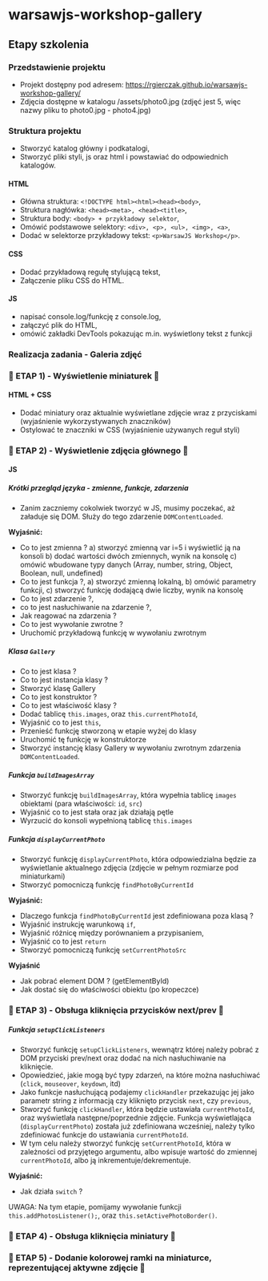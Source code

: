 # warsawjs-workshop-gallery

## Etapy szkolenia

### Przedstawienie projektu

* Projekt dostępny pod adresem:
https://rgierczak.github.io/warsawjs-workshop-gallery/
* Zdjęcia dostępne w katalogu /assets/photo0.jpg
(zdjęć jest 5, więc nazwy pliku to photo0.jpg - photo4.jpg)

### Struktura projektu

* Stworzyć katalog główny i podkatalogi,
* Stworzyć pliki styli, js oraz html i powstawiać do odpowiednich katalogów.

#### HTML

* Główna struktura: `<!DOCTYPE html><html><head><body>`,
* Struktura nagłówka: `<head><meta>, <head><title>`,
* Struktura body: `<body> + przykładowy selektor`,
* Omówić podstawowe selektory: `<div>, <p>, <ul>, <img>, <a>`,
* Dodać w selektorze przykładowy tekst: `<p>WarsawJS Workshop</p>`.

#### CSS

* Dodać przykładową regułę stylującą tekst,
* Załączenie pliku CSS do HTML.

#### JS

* napisać console.log/funkcję z console.log,
* załączyć plik do HTML,
* omówić zakładki DevTools pokazując m.in. wyświetlony tekst z funkcji

### Realizacja zadania - Galeria zdjęć

### &#x1F34E; ETAP 1) - Wyświetlenie miniaturek &#x1F34E;

#### HTML + CSS

* Dodać miniatury oraz aktualnie wyświetlane zdjęcie wraz z przyciskami
(wyjaśnienie wykorzystywanych znaczników)
* Ostylować te znaczniki w CSS
(wyjaśnienie używanych reguł styli)


### &#x1F34E; ETAP 2) - Wyświetlenie zdjęcia głównego &#x1F34E;

#### JS

##### Krótki przegląd języka - zmienne, funkcje, zdarzenia

* Zanim zaczniemy cokolwiek tworzyć w JS, musimy poczekać,
aż załaduje się DOM. Służy do tego zdarzenie `DOMContentLoaded`.

**Wyjaśnić:**

* Co to jest zmienna ?
a) stworzyć zmienną var i=5 i wyświetlić ją na konsoli
b) dodać wartości dwóch zmiennych, wynik na konsolę
c) omówić wbudowane typy danych 
(Array, number, string, Object, Boolean, null, undefined)
* Co to jest funkcja ?,
a) stworzyć zmienną lokalną,
b) omówić parametry funkcji,
c) stworzyć funkcję dodającą dwie liczby, wynik na konsolę
* Co to jest zdarzenie ?,
* co to jest nasłuchiwanie na zdarzenie ?,
* Jak reagować na zdarzenia ?
* Co to jest wywołanie zwrotne ?
* Uruchomić przykładową funkcję w wywołaniu zwrotnym

##### Klasa `Gallery`

* Co to jest klasa ?
* Co to jest instancja klasy ?
* Stworzyć klasę Gallery
* Co to jest konstruktor ?
* Co to jest właściwość klasy ?
* Dodać tablicę `this.images`, oraz `this.currentPhotoId`,
* Wyjaśnić co to jest `this`,
* Przenieść funkcję stworzoną w etapie wyżej do klasy
* Uruchomić tę funkcję w konstruktorze
* Stworzyć instancję klasy Gallery w wywołaniu zwrotnym zdarzenia
`DOMContentLoaded`.

##### Funkcja `buildImagesArray`

* Stworzyć funkcję `buildImagesArray`, która wypełnia tablicę `images`
obiektami (para właściwości: `id`, `src`)
* Wyjaśnić co to jest stała oraz jak działają pętle
* Wyrzucić do konsoli wypełnioną tablicę `this.images`

##### Funkcja `displayCurrentPhoto`

* Stworzyć funkcję `displayCurrentPhoto`, która odpowiedzialna będzie
za wyświetlanie aktualnego zdjęcia (zdjęcie w pełnym rozmiarze pod
miniaturkami)
* Stworzyć pomocniczą funkcję `findPhotoByCurrentId`
 
**Wyjaśnić:**

* Dlaczego funkcja `findPhotoByCurrentId` jest zdefiniowana poza klasą ? 
* Wyjaśnić instrukcję warunkową `if`,
* Wyjaśnić różnicę między porównaniem a przypisaniem,
* Wyjaśnić co to jest `return`
* Stworzyć pomocniczą funkcję `setCurrentPhotoSrc`

**Wyjaśnić**

* Jak pobrać element DOM ? (getElementById)
* Jak dostać się do właściwości obiektu (po kropeczce)

### &#x1F34E; ETAP 3) - Obsługa kliknięcia przycisków next/prev &#x1F34E;

##### Funkcja `setupClickListeners`

* Stworzyć funkcję `setupClickListeners`, wewnątrz której należy pobrać 
z DOM przyciski prev/next oraz dodać na nich nasłuchiwanie na kliknięcie.
* Opowiedzieć, jakie mogą być typy zdarzeń, na które można nasłuchiwać
(`click`, `mouseover`, `keydown`, itd)
* Jako funkcje nasłuchującą podajemy `clickHandler` przekazując jej
jako parametr string z informacją czy kliknięto przycisk `next`,
czy `previous`,
* Stworzyć funkcję `clickHandler`, która będzie ustawiała `currentPhotoId`,
oraz wyświetlała następne/poprzednie zdjęcie. Funkcja wyświetlająca (`displayCurrentPhoto`) została już zdefiniowana wcześniej, należy tylko zdefiniować funkcje do ustawiania `currentPhotoId`.
* W tym celu należy stworzyć funkcję `setCurrentPhotoId`, która w zależności od przyjętego argumentu, albo wpisuje wartość do zmiennej `currentPhotoId`,
albo ją inkrementuje/dekrementuje.

**Wyjaśnić:**
- Jak działa `switch` ?

UWAGA: Na tym etapie, pomijamy wywołanie funkcji `this.addPhotosListener();`,
oraz `this.setActivePhotoBorder()`.

### &#x1F34E; ETAP 4) - Obsługa kliknięcia miniatury &#x1F34E;

### &#x1F34E; ETAP 5) - Dodanie kolorowej ramki na miniaturce, reprezentującej aktywne zdjęcie &#x1F34E;